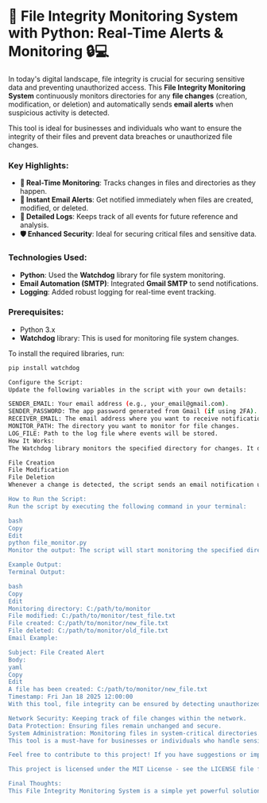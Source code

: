 # 🚨 File Integrity Monitoring System with Python: Real-Time Alerts & Monitoring 🔒💻

In today's digital landscape, file integrity is crucial for securing sensitive data and preventing unauthorized access. This **File Integrity Monitoring System** continuously monitors directories for any **file changes** (creation, modification, or deletion) and automatically sends **email alerts** when suspicious activity is detected.

This tool is ideal for businesses and individuals who want to ensure the integrity of their files and prevent data breaches or unauthorized file changes.

### Key Highlights:
- **📂 Real-Time Monitoring**: Tracks changes in files and directories as they happen.
- **🔔 Instant Email Alerts**: Get notified immediately when files are created, modified, or deleted.
- **📜 Detailed Logs**: Keeps track of all events for future reference and analysis.
- **🛡️ Enhanced Security**: Ideal for securing critical files and sensitive data.

### Technologies Used:
- **Python**: Used the **Watchdog** library for file system monitoring.
- **Email Automation (SMTP)**: Integrated **Gmail SMTP** to send notifications.
- **Logging**: Added robust logging for real-time event tracking.

### Prerequisites:
- Python 3.x
- **Watchdog** library: This is used for monitoring file system changes.
  
To install the required libraries, run:

```bash
pip install watchdog

Configure the Script:
Update the following variables in the script with your own details:

SENDER_EMAIL: Your email address (e.g., your_email@gmail.com).
SENDER_PASSWORD: The app password generated from Gmail (if using 2FA).
RECEIVER_EMAIL: The email address where you want to receive notifications.
MONITOR_PATH: The directory you want to monitor for file changes.
LOG_FILE: Path to the log file where events will be stored.
How It Works:
The Watchdog library monitors the specified directory for changes. It detects:

File Creation
File Modification
File Deletion
Whenever a change is detected, the script sends an email notification using Gmail's SMTP server. The email contains details about the event (e.g., file path, event type, timestamp). All events are logged into a file, providing a history of all changes that have occurred in the monitored directory.

How to Run the Script:
Run the script by executing the following command in your terminal:

bash
Copy
Edit
python file_monitor.py
Monitor the output: The script will start monitoring the specified directory for any file events. It will log these events and send email alerts as changes occur.

Example Output:
Terminal Output:

bash
Copy
Edit
Monitoring directory: C:/path/to/monitor
File modified: C:/path/to/monitor/test_file.txt
File created: C:/path/to/monitor/new_file.txt
File deleted: C:/path/to/monitor/old_file.txt
Email Example:

Subject: File Created Alert
Body:
yaml
Copy
Edit
A file has been created: C:/path/to/monitor/new_file.txt
Timestamp: Fri Jan 18 2025 12:00:00
With this tool, file integrity can be ensured by detecting unauthorized changes and preventing potential data loss or breaches. This is critical for:

Network Security: Keeping track of file changes within the network.
Data Protection: Ensuring files remain unchanged and secure.
System Administration: Monitoring files in system-critical directories.
This tool is a must-have for businesses or individuals who handle sensitive information and require real-time alerts to protect their data.

Feel free to contribute to this project! If you have suggestions or improvements, open an issue or submit a pull request. Contributions are always welcome! 🙌

This project is licensed under the MIT License - see the LICENSE file for details.

Final Thoughts:
This File Integrity Monitoring System is a simple yet powerful solution for ensuring the security of files and directories. By leveraging Python and real-time monitoring, this tool helps keep critical data safe and gives peace of mind with automated alerts.
